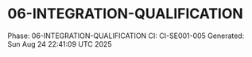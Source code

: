 # 06-INTEGRATION-QUALIFICATION
Phase: 06-INTEGRATION-QUALIFICATION
CI: CI-SE001-005
Generated: Sun Aug 24 22:41:09 UTC 2025
